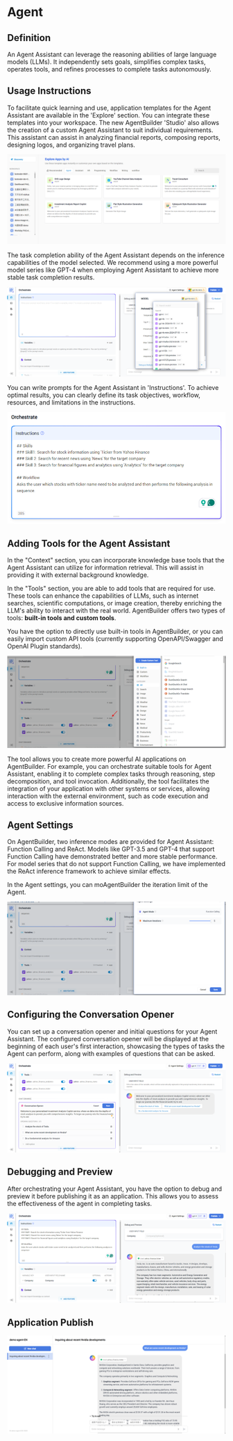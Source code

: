 # Agent

## Definition

An Agent Assistant can leverage the reasoning abilities of large language models (LLMs). It independently sets goals, simplifies complex tasks, operates tools, and refines processes to complete tasks autonomously.

## Usage Instructions

To facilitate quick learning and use, application templates for the Agent Assistant are available in the 'Explore' section. You can integrate these templates into your workspace. The new AgentBuilder 'Studio' also allows the creation of a custom Agent Assistant to suit individual requirements. This assistant can assist in analyzing financial reports, composing reports, designing logos, and organizing travel plans.

![explore_agent_template](/Application_Orchestration/images/explore_agent_template.png)

The task completion ability of the Agent Assistant depends on the inference capabilities of the model selected. We recommend using a more powerful model series like GPT-4 when employing Agent Assistant to achieve more stable task completion results.

![select_model_for_agent](/Application_Orchestration/images/select_model_for_agent.png)

You can write prompts for the Agent Assistant in 'Instructions'. To achieve optimal results, you can clearly define its task objectives, workflow, resources, and limitations in the instructions.

![Agent_prompt](/Application_Orchestration/images/Agent_prompt.png)

## Adding Tools for the Agent Assistant
In the "Context" section, you can incorporate knowledge base tools that the Agent Assistant can utilize for information retrieval. This will assist in providing it with external background knowledge.

In the "Tools" section, you are able to add tools that are required for use. These tools can enhance the capabilities of LLMs, such as internet searches, scientific computations, or image creation, thereby enriching the LLM's ability to interact with the real world. AgentBuilder offers two types of tools: **built-in tools and custom tools**.

You have the option to directly use built-in tools in AgentBuilder, or you can easily import custom API tools (currently supporting OpenAPI/Swagger and OpenAI Plugin standards).

![Add_agent_tools](/Application_Orchestration/images/Add_agent_tools.png)

The tool allows you to create more powerful AI applications on AgentBuilder. For example, you can orchestrate suitable tools for Agent Assistant, enabling it to complete complex tasks through reasoning, step decomposition, and tool invocation. Additionally, the tool facilitates the integration of your application with other systems or services, allowing interaction with the external environment, such as code execution and access to exclusive information sources.

## Agent Settings

On AgentBuilder, two inference modes are provided for Agent Assistant: Function Calling and ReAct. Models like GPT-3.5 and GPT-4 that support Function Calling have demonstrated better and more stable performance. For model series that do not support Function Calling, we have implemented the ReAct inference framework to achieve similar effects.

In the Agent settings, you can moAgentBuilder the iteration limit of the Agent.

![Agent_settings](/Application_Orchestration/images/Agent_settings.png)

## Configuring the Conversation Opener

You can set up a conversation opener and initial questions for your Agent Assistant. The configured conversation opener will be displayed at the beginning of each user's first interaction, showcasing the types of tasks the Agent can perform, along with examples of questions that can be asked.

![Agent_conversation_operner](/Application_Orchestration/images/Agent_conversation_operner.png)

## Debugging and Preview

After orchestrating your Agent Assistant, you have the option to debug and preview it before publishing it as an application. This allows you to assess the effectiveness of the agent in completing tasks.

![Preview_agent](/Application_Orchestration/images/Preview_agent.png)

## Application Publish

![Publish_agent](/Application_Orchestration/images/Publish_agent.png)
